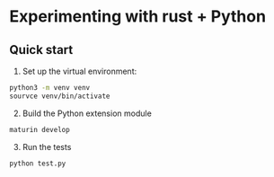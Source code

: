 # Experimenting with rust + Python

## Quick start

1. Set up the virtual environment:

```sh
python3 -m venv venv
sourvce venv/bin/activate
```

2. Build the Python extension module

```sh
maturin develop
```

3. Run the tests

```sh
python test.py
```
